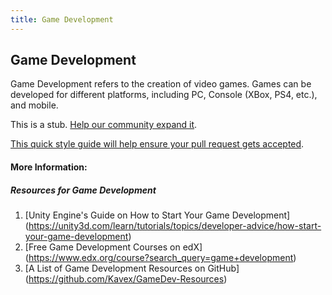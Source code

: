 ```yaml
---
title: Game Development
---
```

## Game Development

Game Development refers to the creation of video games. Games can be developed for different platforms, including PC, Console (XBox, PS4, etc.), and mobile. 

This is a stub. <a href='https://github.com/freecodecamp/guides/tree/master/src/pages/game-development/index.md' target='_blank' rel='nofollow'>Help our community expand it</a>.

<a href='https://github.com/freecodecamp/guides/blob/master/README.md' target='_blank' rel='nofollow'>This quick style guide will help ensure your pull request gets accepted</a>.

<!-- The article goes here, in GitHub-flavored Markdown. Feel free to add YouTube videos, images, and CodePen/JSBin embeds  -->

#### More Information:
<!-- Please add any articles you think might be helpful to read before writing the article -->

##### Resources for Game Development
1. [Unity Engine's Guide on How to Start Your Game Development] (https://unity3d.com/learn/tutorials/topics/developer-advice/how-start-your-game-development)
2. [Free Game Development Courses on edX] (https://www.edx.org/course?search_query=game+development)
3. [A List of Game Development Resources on GitHub] (https://github.com/Kavex/GameDev-Resources)
